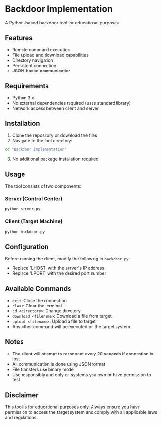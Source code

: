 # Backdoor Implementation

A Python-based backdoor tool for educational purposes.

## Features

- Remote command execution
- File upload and download capabilities
- Directory navigation
- Persistent connection
- JSON-based communication

## Requirements

- Python 3.x
- No external dependencies required (uses standard library)
- Network access between client and server

## Installation

1. Clone the repository or download the files
2. Navigate to the tool directory:
```bash
cd "Backdoor Implementation"
```

3. No additional package installation required

## Usage

The tool consists of two components:

### Server (Control Center)
```bash
python server.py
```

### Client (Target Machine)
```bash
python backdoor.py
```

## Configuration

Before running the client, modify the following in `backdoor.py`:
- Replace 'LHOST' with the server's IP address
- Replace 'LPORT' with the desired port number

## Available Commands

- `exit`: Close the connection
- `clear`: Clear the terminal
- `cd <directory>`: Change directory
- `download <filename>`: Download a file from target
- `upload <filename>`: Upload a file to target
- Any other command will be executed on the target system

## Notes

- The client will attempt to reconnect every 20 seconds if connection is lost
- All communication is done using JSON format
- File transfers use binary mode
- Use responsibly and only on systems you own or have permission to test

## Disclaimer

This tool is for educational purposes only. Always ensure you have permission to access the target system and comply with all applicable laws and regulations.

